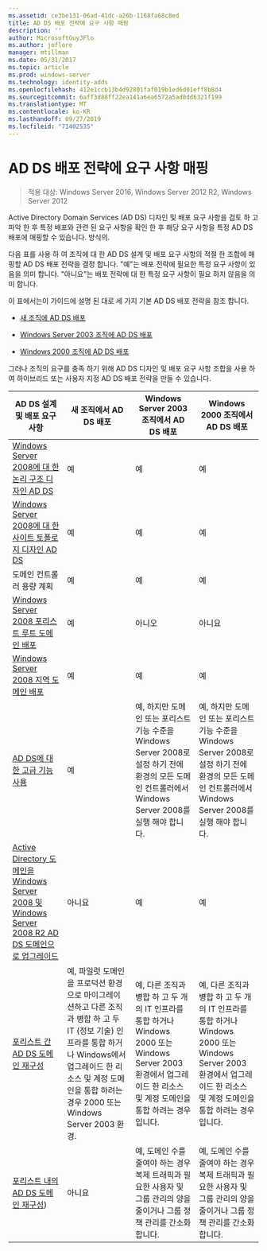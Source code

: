 ```yaml
---
ms.assetid: ce3be131-06ad-41dc-a26b-1168fa68c8ed
title: AD DS 배포 전략에 요구 사항 매핑
description: ''
author: MicrosoftGuyJFlo
ms.author: joflore
manager: mtillman
ms.date: 05/31/2017
ms.topic: article
ms.prod: windows-server
ms.technology: identity-adds
ms.openlocfilehash: 412e1ccb13b4d92801faf019b1ed6d01eff8b8d4
ms.sourcegitcommit: 6aff3d88ff22ea141a6ea6572a5ad8dd6321f199
ms.translationtype: MT
ms.contentlocale: ko-KR
ms.lasthandoff: 09/27/2019
ms.locfileid: "71402535"
---
```

# <a name="mapping-your-requirements-to-an-ad-ds-deployment-strategy"></a>AD DS 배포 전략에 요구 사항 매핑

>적용 대상: Windows Server 2016, Windows Server 2012 R2, Windows Server 2012

Active Directory Domain Services (AD DS) 디자인 및 배포 요구 사항을 검토 하 고 파악 한 후 특정 배포와 관련 된 요구 사항을 확인 한 후 해당 요구 사항을 특정 AD DS 배포에 매핑할 수 있습니다. 방식의.  
  
다음 표를 사용 하 여 조직에 대 한 AD DS 설계 및 배포 요구 사항의 적절 한 조합에 매핑할 AD DS 배포 전략을 결정 합니다. "예"는 배포 전략에 필요한 특정 요구 사항이 있음을 의미 합니다. "아니요"는 배포 전략에 대 한 특정 요구 사항이 필요 하지 않음을 의미 합니다.  
  
이 표에서는이 가이드에 설명 된 대로 세 가지 기본 AD DS 배포 전략을 참조 합니다.  
  
-   [새 조직에 AD DS 배포](../../ad-ds/plan/Deploying-AD-DS-in-a-New-Organization.md)  
  
-   [Windows Server 2003 조직에 AD DS 배포](../../ad-ds/plan/Deploying-AD-DS-in-a-Windows-Server-2003-Organization.md)  
  
-   [Windows 2000 조직에 AD DS 배포](../../ad-ds/plan/Deploying-AD-DS-in-a-Windows-2000-Organization.md)  
  
그러나 조직의 요구를 충족 하기 위해 AD DS 디자인 및 배포 요구 사항 조합을 사용 하 여 하이브리드 또는 사용자 지정 AD DS 배포 전략을 만들 수 있습니다.  
  
|AD DS 설계 및 배포 요구 사항|새 조직에서 AD DS 배포|Windows Server 2003 조직에서 AD DS 배포|Windows 2000 조직에서 AD DS 배포|  
|--------------------------------------------|-----------------------------------------|---------------------------------------------------------|--------------------------------------------------|  
|[Windows Server 2008에 대 한 논리 구조 디자인 AD DS](https://technet.microsoft.com/library/cc770806.aspx)|예|예|예|  
|[Windows Server 2008에 대 한 사이트 토폴로지 디자인 AD DS](Designing-the-Site-Topology.md)|예|예|예|  
|도메인 컨트롤러 용량 계획|예|예|예|  
|[Windows Server 2008 포리스트 루트 도메인 배포](https://technet.microsoft.com/library/cc731174.aspx)|예|아니오|아니요|  
|[Windows Server 2008 지역 도메인 배포](https://technet.microsoft.com/library/cc755118.aspx)|예|예|예|  
|[AD DS에 대한 고급 기능 사용](../../ad-ds/plan/Enabling-Advanced-Features-for-AD-DS.md)|예|예, 하지만 도메인 또는 포리스트 기능 수준을 Windows Server 2008로 설정 하기 전에 환경의 모든 도메인 컨트롤러에서 Windows Server 2008를 실행 해야 합니다.|예, 하지만 도메인 또는 포리스트 기능 수준을 Windows Server 2008로 설정 하기 전에 환경의 모든 도메인 컨트롤러에서 Windows Server 2008를 실행 해야 합니다.|  
|[Active Directory 도메인을 Windows Server 2008 및 Windows Server 2008 R2 AD DS 도메인으로 업그레이드](https://technet.microsoft.com/library/cc731188.aspx)|아니요|예|예|  
|[포리스트 간 AD DS 도메인 재구성](https://go.microsoft.com/fwlink/?LinkId=93678)|예, 파일럿 도메인을 프로덕션 환경으로 마이그레이션하고 다른 조직과 병합 하 고 두 IT (정보 기술) 인프라를 통합 하거나 Windows에서 업그레이드 한 리소스 및 계정 도메인을 통합 하려는 경우 2000 또는 Windows Server 2003 환경.|예, 다른 조직과 병합 하 고 두 개의 IT 인프라를 통합 하거나 Windows 2000 또는 Windows Server 2003 환경에서 업그레이드 한 리소스 및 계정 도메인을 통합 하려는 경우입니다.|예, 다른 조직과 병합 하 고 두 개의 IT 인프라를 통합 하거나 Windows 2000 또는 Windows Server 2003 환경에서 업그레이드 한 리소스 및 계정 도메인을 통합 하려는 경우입니다.|  
|[포리스트 내의 AD DS 도메인 재구성](https://go.microsoft.com/fwlink/?LinkId=82740))|아니요|예, 도메인 수를 줄여야 하는 경우 복제 트래픽과 필요한 사용자 및 그룹 관리의 양을 줄이거나 그룹 정책 관리를 간소화 합니다.|예, 도메인 수를 줄여야 하는 경우 복제 트래픽과 필요한 사용자 및 그룹 관리의 양을 줄이거나 그룹 정책 관리를 간소화 합니다.|  
  


